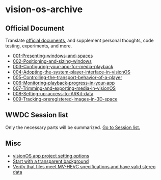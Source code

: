 # vision-os-archive

## Official Document
Translate [official documents](https://developer.apple.com/documentation/visionos), and supplement personal thoughts, code testing, experiments, and more.

- [001-Presenting-windows-and-spaces](https://github.com/Taehyeon-Kim/vision-os-archive/blob/main/official-document/001-Presenting-windows-and-spaces.md)
- [002-Positioning-and-sizing-windows](https://github.com/Taehyeon-Kim/vision-os-archive/blob/main/official-document/002-Positioning-and-sizing-windows.md)
- [003-Configuring-your-app-for-media-playback](https://github.com/Taehyeon-Kim/vision-os-archive/blob/main/official-document/003-Configuring-your-app-for-media-playback.md)
- [004-Adopting-the-system-player-interface-in-visionOS](https://github.com/Taehyeon-Kim/vision-os-archive/blob/main/official-document/004-Adopting-the-system-player-interface-in-visionOS.md)
- [005-Controlling-the-transport-behavior-of-a-player](https://github.com/Taehyeon-Kim/vision-os-archive/blob/main/official-document/005-Controlling-the-transport-behavior-of-a-player.md)
- [006-Monitoring-playback-progress-in-your-app](https://github.com/Taehyeon-Kim/vision-os-archive/blob/main/official-document/006-Monitoring-playback-progress-in-your-app.md)
- [007-Trimming-and-exporting-media-in-visionOS](https://github.com/Taehyeon-Kim/vision-os-archive/blob/main/official-document/007-Trimming-and-exporting-media-in-visionOS.md)
- [008-Setting-up-access-to-ARKit-data](https://github.com/Taehyeon-Kim/vision-os-archive/blob/main/official-document/008-Setting-up-access-to-ARKit-data.md)
- [009-Tracking-preregistered-images-in-3D-space](https://github.com/Taehyeon-Kim/vision-os-archive/blob/main/official-document/009-Tracking-preregistered-images-in-3D-space.md)

## WWDC Session list
Only the necessary parts will be summarized.
[Go to Session list.](./wwdc/session-lists.md)

## Misc
- [visionOS app project setting options](https://github.com/Taehyeon-Kim/vision-os-archive/blob/main/misc/001-project-setup.md)
- [Start with a transparent background](https://github.com/Taehyeon-Kim/vision-os-archive/blob/main/misc/002-Start-with-a-transparent-background.md)
- [Verify that files meet MV-HEVC specifications and have valid stereo data](https://github.com/Taehyeon-Kim/vision-os-archive/blob/main/misc/003-Multiview-High-Efficiency-Video-Coding.md)
